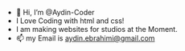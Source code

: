 - 👋 Hi, I’m @Aydin-Coder
- I Love Coding with html and css!
- I am making websites for studios at the Moment.
- 📫 my Email is aydin.ebrahimi@gmail.com
